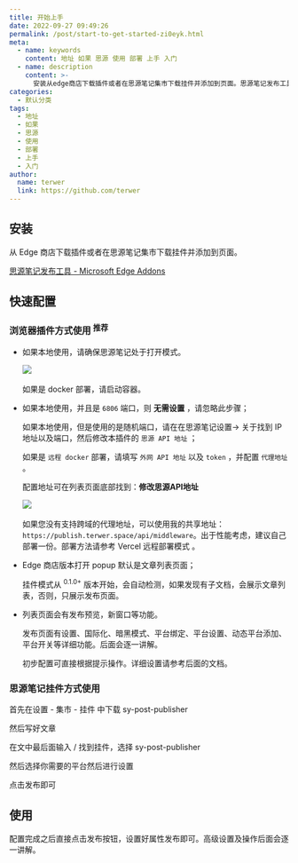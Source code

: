 ```yaml
---
title: 开始上手
date: 2022-09-27 09:49:26
permalink: /post/start-to-get-started-zi0eyk.html
meta:
  - name: keywords
    content: 地址 如果 思源 使用 部署 上手 入门
  - name: description
    content: >-
      安装从edge商店下载插件或者在思源笔记集市下载挂件并添加到页面。思源笔记发布工具microsoftedgeaddons快速配置浏览器插件方式使用推荐如果本地使用请确保思源笔记处于打开模式。​如果是docker部署请启动容器。如果本地使用并且是​端口则无需设置请忽略此步骤_如果本地使用但是使用的是随机端口请在在思源笔记设置关于找到ip地址以及端口然后修改本插件的思源api地址​_如果是远程docker​部署请填写外网api地址​以及token​并配置代理地址​。配置地址可在列表页面底部找到_修改思源api
categories:
  - 默认分类
tags:
  - 地址
  - 如果
  - 思源
  - 使用
  - 部署
  - 上手
  - 入门
author:
  name: terwer
  link: https://github.com/terwer
---
```



## 安装

从 Edge 商店下载插件或者在思源笔记集市下载挂件并添加到页面。

[思源笔记发布工具 - Microsoft Edge Addons](https://microsoftedge.microsoft.com/addons/detail/aejmkigifflimhjlhjkdckclhabbilee)

## 快速配置

### 浏览器插件方式使用 <sup>推荐</sup>

* 如果本地使用，请确保思源笔记处于打开模式。

  ​![](https://static-rs-terwer.oss-cn-beijing.aliyuncs.com/project/sy-post-publisher/docs/screenshot-20221126-232837.png)

  如果是 docker 部署，请启动容器。
* 如果本地使用，并且是 `6806`​ 端口，则 **无需设置** ，请忽略此步骤；

  如果本地使用，但是使用的是随机端口，请在在思源笔记设置-> 关于找到 IP 地址以及端口，然后修改本插件的 `思源 API 地址`​ ；

  如果是 `远程 docker`​ 部署，请填写 `外网 API 地址`​ 以及 `token`​ ，并配置 `代理地址`​ 。

  配置地址可在列表页面底部找到：**修改思源API地址**

  ​![](https://static-rs-terwer.oss-cn-beijing.aliyuncs.com/project/sy-post-publisher/docs/screenshot-20221126-232612.png)​

  如果您没有支持跨域的代理地址，可以使用我的共享地址：`https://publish.terwer.space/api/middleware`​ 。出于性能考虑，建议自己部署一份。部署方法请参考 Vercel 远程部署模式 。

* Edge 商店版本打开 popup 默认是文章列表页面；

  挂件模式从 <sup>0.1.0+</sup> 版本开始，会自动检测，如果发现有子文档，会展示文章列表，否则，只展示发布页面。
* 列表页面会有发布预览，新窗口等功能。

  发布页面有设置、国际化、暗黑模式、平台绑定、平台设置、动态平台添加、平台开关等详细功能。后面会逐一讲解。

  初步配置可直接根据提示操作。详细设置请参考后面的文档。

### 思源笔记挂件方式使用

首先在设置 - 集市 - 挂件 中下载 sy-post-publisher

然后写好文章

在文中最后面输入 / 找到挂件，选择 sy-post-publisher

然后选择你需要的平台然后进行设置

点击发布即可

## 使用

配置完成之后直接点击发布按钮，设置好属性发布即可。高级设置及操作后面会逐一讲解。
